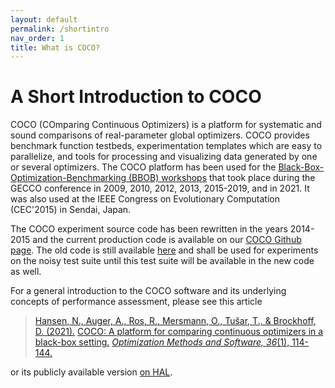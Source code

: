 ```yaml
---
layout: default
permalink: /shortintro
nav_order: 1
title: What is COCO?
---
```


# A Short Introduction to COCO  #

COCO (COmparing Continuous Optimizers) is a platform for systematic and sound comparisons of real-parameter global optimizers. 
COCO provides benchmark function testbeds, experimentation templates which are easy to parallelize, and tools for processing and 
visualizing data generated by one or several optimizers. The COCO platform has been used for the
[Black-Box-Optimization-Benchmarking (BBOB) workshops](http://numbbo.github.io/workshops/) that took place during the GECCO
conference in 2009, 2010, 2012, 2013, 2015-2019, and in 2021. It was also used at the IEEE Congress on Evolutionary Computation
(CEC'2015) in Sendai, Japan.

The COCO experiment source code has been rewritten in the years 2014-2015 and the current production code is available on our
[COCO Github page](https://github.com/numbbo/coco). The old code is still available [here](oldcode/bboball15.03.tar.gz)
 and shall be used for experiments on the noisy test suite until this test suite will be available in the new code as well. 

For a general introduction to the COCO software and its underlying concepts of performance assessment, please see this article 

> [Hansen, N., Auger, A., Ros, R., Mersmann, O., Tušar, T., & Brockhoff, D. (2021).](https://www.tandfonline.com/doi/abs/10.1080/10556788.2020.1808977) [COCO: A platform for comparing continuous optimizers in a black-box setting.](https://www.tandfonline.com/doi/abs/10.1080/10556788.2020.1808977) [_Optimization Methods and Software, 36_(1), 114-144.](https://www.tandfonline.com/doi/abs/10.1080/10556788.2020.1808977)

or its publicly available version [on HAL](https://hal.inria.fr/hal-01294124v4/document).



<link rel="stylesheet" href="{{ '/assets/css/custom.css' | relative_url }}"/>
